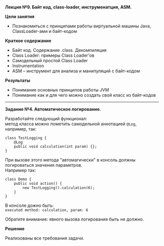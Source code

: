 **Лекция №9. Байт код, class-loader, инструменатция, ASM.**

**Цели занятия**
- Познакомиться с принципами работы виртуальной машины Java, ClassLoader-ами и байт-кодом

**Краткое содержание**
- Байт код. Содержание .class. Декомпиляция
- Class Loader: примеры Class Loader'ов
- Самодельный простой Class Loader
- Instrumentation
- ASM – инструмент для анализа и манипуляций с байт-кодом

**Результаты**
- Понимание основных принципов работы JVM
- Понимание как и для чего можно создать свой класс из байт-кодов

---

**Задание №4. Автоматическое логирование.**

Разработайте следующий функционал:<br>
метод класса можно пометить самодельной аннотацией `@Log`, например, так:

    class TestLogging {
        @Log
        public void calculation(int param) {};
    }
    
При вызове этого метода "автомагически" в консоль должны логироваться значения параметров.<br>
Например так:

    class Demo {
        public void action() {
            new TestLogging().calculation(6);
        }
    }

В консоле дожно быть:<br>
`executed method: calculation, param: 6`

Обратите внимание: явного вызова логирования быть не должно.

**Решение**

Реализованы все требования задачи.








